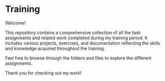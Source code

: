 # Training 
Welcome!

This repository contains a comprehensive collection of all the task assignments and related work completed during my training period. It includes various projects, exercises, and documentation reflecting the skills and knowledge acquired throughout the training.

Feel free to browse through the folders and files to explore the different assignments.

Thank you for checking out my work!
